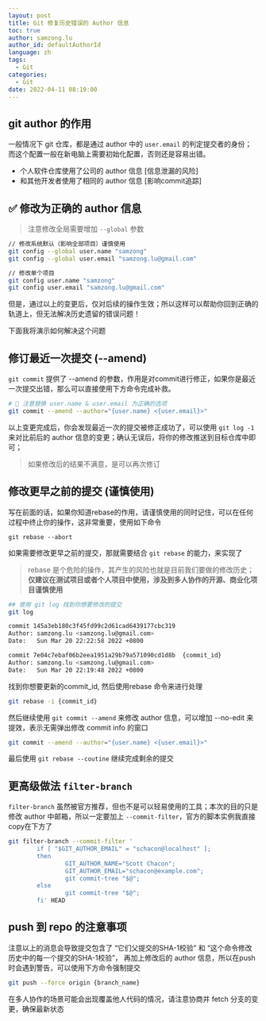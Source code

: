 ```yaml
---
layout: post
title: Git 修复历史错误的 Author 信息
toc: true
author: samzong.lu
author_id: defaultAuthorId
language: zh
tags:
  - Git
categories:
  - Git
date: 2022-04-11 08:19:00
---
```


## git author 的作用

一般情况下 git 仓库，都是通过 author 中的 `user.email` 的判定提交者的身份；而这个配置一般在新电脑上需要初始化配置，否则还是容易出错。

- 个人软件仓库使用了公司的 author 信息 [信息泄漏的风险]
- 和其他开发者使用了相同的 author 信息 [影响commit追踪]

## ✅ 修改为正确的 author 信息

> 注意修改全局需要增加 `--global` 参数

```bash
// 修改系统默认（影响全部项目）谨慎使用
git config --global user.name "samzong"
git config --global user.email "samzong.lu@gmail.com"

// 修改单个项目
git config user.name "samzong"
git config user.email "samzong.lu@gmail.com"
```

但是，通过以上的变更后，仅对后续的操作生效；所以这样可以帮助你回到正确的轨道上，但无法解决历史遗留的错误问题！

下面我将演示如何解决这个问题

## 修订最近一次提交 (--amend)

`git commit` 提供了 --amend 的参数，作用是对commit进行修正，如果你是最近一次提交出错，那么可以直接使用下方命令完成补救。

```bash
# 📢 注意替换 user.name & user.email 为正确的选项
git commit --amend --author="{user.name} <{user.email}>"
```

以上变更完成后，你会发现最近一次的提交被修正成功了，可以使用 `git log -1` 来对比前后的 author 信息的变更；确认无误后，将你的修改推送到目标仓库中即可；

> 如果修改后的结果不满意，是可以再次修订

## 修改更早之前的提交 (谨慎使用)

写在前面的话，如果你知道rebase的作用，请谨慎使用的同时记住，可以在任何过程中终止你的操作，这非常重要，使用如下命令

```bashe
git rebase --abort
```

如果需要修改更早之前的提交，那就需要结合 `git rebase` 的能力，来实现了

> rebase 是个危险的操作，其产生的风险也就是目前我们要做的修改历史；**仅建议在测试项目或者个人项目中使用，涉及到多人协作的开源、商业化项目谨慎使用**

```bash
## 使用 git log 找到你想要修改的提交
git log
```

```bash
commit 145a3eb180c3f45fd99c2d61cad6439177cbc319
Author: samzong.lu <samzong.lu@gmail.com>
Date:   Sun Mar 20 22:22:58 2022 +0800

commit 7e04c7ebaf06b2eea1951a29b79a571090cd1d8b  {commit_id}
Author: samzong.lu <samzong.lu@gmail.com>
Date:   Sun Mar 20 22:19:48 2022 +0800
```

找到你想要更新的commit_id, 然后使用rebase 命令来进行处理

```bash
git rebase -i {commit_id}
```

然后继续使用 `git commit --amend` 来修改 author 信息，可以增加 --no-edit 来提效，表示无需弹出修改 commit info 的窗口

```bash
git commit --amend --author="{user.name} <{user.email}>"
```

最后使用 `git rebase --coutine` 继续完成剩余的提交

## 更高级做法 `filter-branch`

`filter-branch` 虽然被官方推荐，但也不是可以轻易使用的工具；本次的目的只是修改 author 中邮箱，所以一定要加上 `--commit-filter`，官方的脚本实例我直接copy在下方了

```bash
git filter-branch --commit-filter '
        if [ "$GIT_AUTHOR_EMAIL" = "schacon@localhost" ];
        then
                GIT_AUTHOR_NAME="Scott Chacon";
                GIT_AUTHOR_EMAIL="schacon@example.com";
                git commit-tree "$@";
        else
                git commit-tree "$@";
        fi' HEAD
```

## push 到 repo 的注意事项

注意以上的消息会导致提交包含了 “它们父提交的SHA-1校验” 和 “这个命令修改历史中的每一个提交的SHA-1校验”， 再加上修改后的 author 信息，所以在push时会遇到警告，可以使用下方命令强制提交

```bash
git push --force origin {branch_name}
```

在多人协作的场景可能会出现覆盖他人代码的情况，请注意协商并 fetch 分支的变更，确保最新状态
